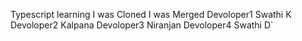 Typescript learning
I was Cloned
I was Merged
Devoloper1 Swathi K
Devoloper2 Kalpana
Devoloper3 Niranjan
Devoloper4 Swathi D`

